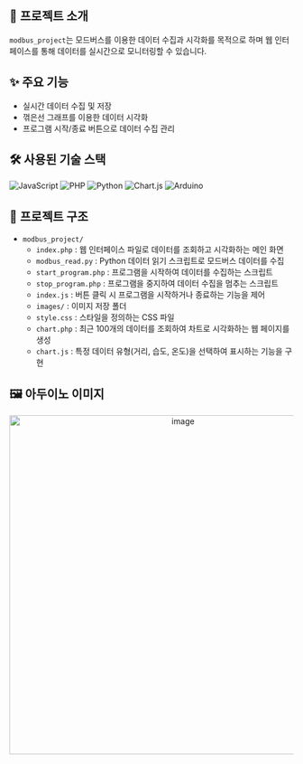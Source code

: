 ## 📑 프로젝트 소개
`modbus_project`는 모드버스를 이용한 데이터 수집과 시각화를 목적으로 하며 웹 인터페이스를 통해 데이터를 실시간으로 모니터링할 수 있습니다.

## ✨ 주요 기능
- 실시간 데이터 수집 및 저장
- 꺾은선 그래프를 이용한 데이터 시각화
- 프로그램 시작/종료 버튼으로 데이터 수집 관리

## 🛠 사용된 기술 스택
![JavaScript](https://img.shields.io/badge/JavaScript-F7DF1E?logo=javascript&logoColor=black)
![PHP](https://img.shields.io/badge/PHP-777BB4?logo=php&logoColor=white)
![Python](https://img.shields.io/badge/Python-3776AB?logo=python&logoColor=white)
![Chart.js](https://img.shields.io/badge/Chart.js-FF6384?logo=chart-dot-js&logoColor=white)
![Arduino](https://img.shields.io/badge/Arduino-00979D?logo=arduino&logoColor=white)

## 📂 프로젝트 구조
- `modbus_project/`
  - `index.php` : 웹 인터페이스 파일로 데이터를 조회하고 시각화하는 메인 화면
  - `modbus_read.py` : Python 데이터 읽기 스크립트로 모드버스 데이터를 수집
  - `start_program.php` : 프로그램을 시작하여 데이터를 수집하는 스크립트
  - `stop_program.php` : 프로그램을 중지하여 데이터 수집을 멈추는 스크립트
  - `index.js` : 버튼 클릭 시 프로그램을 시작하거나 종료하는 기능을 제어
  - `images/` : 이미지 저장 폴더
  - `style.css` : 스타일을 정의하는 CSS 파일
  - `chart.php` : 최근 100개의 데이터를 조회하여 차트로 시각화하는 웹 페이지를 생성
  - `chart.js` : 특정 데이터 유형(거리, 습도, 온도)을 선택하여 표시하는 기능을 구현

## 🖼️ 아두이노 이미지
<p align="center">
  <img src="images/modbus.jpg" alt="image" width="600">
</p>